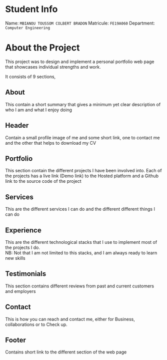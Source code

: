 # Student Info

Name: `MBIANOU TOUSSOM COLBERT BRADON`
Matricule: `FE19A060`
Department: `Computer Engineering`

# About the Project
This project was to design and implement a personal portfolio web page that showcases individual strengths and work. 

It consists of 9 sections, 

## About 

This contain a short summary that gives a minimum yet clear description of who I am and what I enjoy doing

## Header 
Contain a small profile image of me and some short link, one to contact me and the other that helps to download my CV

## Portfolio 
This section contain the different projects I have been involved into. Each of the projects has a live link (Demo link) to the Hosted platform and a Github link to the source code of the project

## Services 
This are the different services I can do and the different different things I can do

## Experience
This are the different technological stacks that I use to implement most of the projects I do. <br>
NB: Not that I am not limited to this stacks, and I am always ready to learn new skills

## Testimonials
This section contains different reviews from past and current customers and employers

## Contact
This is how you can reach and contact me, either for Business, collaborations or to Check up. 

## Footer

Contains short link to the different section of the web page
